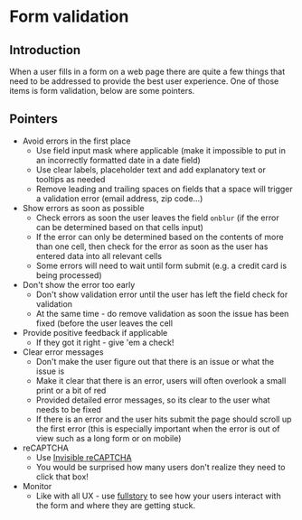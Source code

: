 # Form validation

## Introduction
When a user fills in a form on a web page there are quite a few things that need to be addressed to provide the best user experience. One of those items is form validation, below are some pointers.

## Pointers
- Avoid errors in the first place
	- Use field input mask where applicable (make it impossible to put in an incorrectly formatted date in a date field)
	- Use clear labels, placeholder text and add explanatory text or tooltips as needed
	- Remove leading and trailing spaces on fields that a space will trigger a validation error (email address, zip code…)
- Show errors as soon as possible 
  - Check errors as soon the user leaves the field `onblur` (if the error can be determined based on that cells input)
  - If the error can only be determined based on the contents of more than one cell, then check for the error as soon as the user has entered data into all relevant cells
  - Some errors will need to wait until form submit (e.g. a credit card is being processed)
- Don't show the error too early 
  - Don't show validation error until the user has left the field check for validation
  - At the same time - do remove validation as soon the issue has been fixed (before the user leaves the cell
- Provide positive feedback if applicable 
	- If they got it right - give 'em a check!
- Clear error messages
	- Don't make the user figure out that there is an issue or what the issue is
	- Make it clear that there is an error, users will often overlook a small print or a bit of red
	- Provided detailed error messages, so its clear to the user what needs to be fixed
	- If there is an error and the user hits submit the page should scroll up the first error (this is especially important when the error is out of view such as a long form or on mobile)
- reCAPTCHA
	- Use [Invisible reCAPTCHA](https://developers.google.com/recaptcha/docs/invisible)
	- You would be surprised how many users don't realize they need to click that box!
- Monitor 
	- Like with all UX - use [fullstory](https://www.fullstory.com) to see how your users interact with the form and where they are getting stuck.
